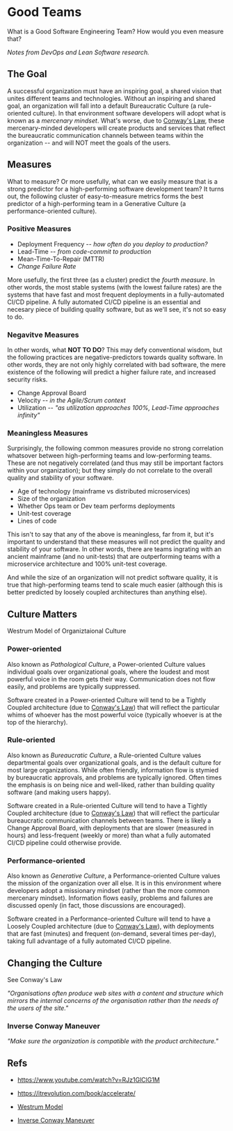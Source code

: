 # Good Teams

What is a Good Software Engineering Team? How would you even measure that? 

*Notes from DevOps and Lean Software research.*

## The Goal

A successful organization must have an inspiring goal, a shared vision that unites different teams and technologies. Without an inspiring and shared goal, an organization will fall into a default Bureaucratic Culture (a rule-oriented culture). In that environment software developers will adopt what is known as a *mercenary mindset*. What's worse, due to [Conway's Law](https://en.wikipedia.org/wiki/Conway%27s_law), these mercenary-minded developers will create products and services that reflect the bureaucratic communication channels between teams within the organization -- and will NOT meet the goals of the users.


## Measures

What to measure? Or more usefully, what can we easily measure that is a strong predictor for a high-performing software development team? It turns out, the following cluster of easy-to-measure metrics forms the best predictor of a high-performing team in a Generative Culture (a performance-oriented culture).

### Positive Measures

+ Deployment Frequency -- *how often do you deploy to production?*
+ Lead-Time -- *from code-commit to production*
+ Mean-Time-To-Repair (MTTR)
+ *Change Failure Rate*

More usefully, the first three (as a cluster) predict the *fourth measure*. In other words, the most stable systems (with the lowest failure rates) are the systems that have fast and most frequent deployments in a fully-automated CI/CD pipeline. A fully automated CI/CD pipeline is an essential and necesary piece of building quality software, but as we'll see, it's not so easy to do.

### Negavitve Measures

In other words, what **NOT TO DO**? This may defy conventional wisdom, but the following practices are negative-predictors towards quality software. In other words, they are not only highly correlated with bad software, the mere existence of the following will predict a higher failure rate, and increased security risks.

+ Change Approval Board
+ Velocity -- *in the Agile/Scrum context*
+ Utilization -- *"as utilization approaches 100%, Lead-Time approaches infinity"*


### Meaningless Measures

Surprisingly, the following common measures provide no strong correlation whatsover between high-performing teams and low-performing teams. These are not negatively correlated (and thus may still be important factors within your organization); but they simply do not correlate to the overall quality and stability of your software.

+ Age of technology (mainframe vs distributed microservices)
+ Size of the organization
+ Whether Ops team or Dev team performs deployments
+ Unit-test coverage
+ Lines of code

This isn't to say that any of the above is meaningless, far from it, but it's important to understand that these measures will not predict the quality and stability of your software. In other words, there are teams ingrating with an ancient mainframe (and no unit-tests) that are outperforming teams with a microservice architecture and 100% unit-test coverage.

And while the size of an organization will not predict software quality, it is true that high-performing teams tend to scale much easier (although this is better predicted by loosely coupled architectures than anything else).


## Culture Matters

Westrum Model of Organiztaional Culture

### Power-oriented

Also known as *Pathological Culture*, a Power-oriented Culture values individual goals over organizational goals, where the loudest and most powerful voice in the room gets their way. Communication does not flow easily, and problems are typically suppressed.

Software created in a Power-oriented Culture will tend to be a Tightly Coupled architecture (due to [Conway's Law](https://en.wikipedia.org/wiki/Conway%27s_law)) that will reflect the particular whims of whoever has the most powerful voice (typically whoever is at the top of the hierarchy).


### Rule-oriented

Also known as *Bureaucratic Culture*, a Rule-oriented Culture values departmental goals over organizational goals, and is the default culture for most large organizations. While often friendly, information flow is stymied by bureaucratic approvals, and problems are typically ignored. Often times the emphasis is on being nice and well-liked, rather than building quality software (and making users happy).

Software created in a Rule-oriented Culture will tend to have a Tightly Coupled architecture (due to [Conway's Law](https://en.wikipedia.org/wiki/Conway%27s_law)) that will reflect the particular bureaucratic communication channels between teams. There is likely a Change Approval Board, with deployments that are slower (measured in hours) and less-frequent (weekly or more) than what a fully automated CI/CD pipeline could otherwise provide.


### Performance-oriented

Also known as *Generative Culture*, a Performance-oriented Culture values the mission of the organization over all else. It is in this environment where developers adopt a missionary mindset (rather than the more common mercenary mindset). Information flows easily, problems and failures are discussed openly (in fact, those discussions are encouraged).

Software created in a Performance-oriented Culture will tend to have a Loosely Coupled architecture (due to [Conway's Law](https://en.wikipedia.org/wiki/Conway%27s_law)), with deployments that are fast (minutes) and frequent (on-demand, several times per-day), taking full advantage of a fully automated CI/CD pipeline.


## Changing the Culture

See Conway's Law

*"Organisations often produce web sites with a content and structure which mirrors the internal concerns of the organisation rather than the needs of the users of the site."*

### Inverse Conway Maneuver

*"Make sure the organization is compatible with the product architecture."*



## Refs

+ https://www.youtube.com/watch?v=RJz1GlClG1M
+ https://itrevolution.com/book/accelerate/
+ [Westrum Model](https://qualitysafety.bmj.com/content/13/suppl_2/ii22)

+ [Inverse Conway Maneuver](https://www.thoughtworks.com/radar/techniques/inverse-conway-maneuver)
